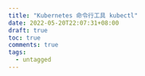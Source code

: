 ```yaml
---
title: "Kubernetes 命令行工具 kubectl"
date: 2022-05-20T22:07:31+08:00
draft: true
toc: true
comments: true
tags:
  - untagged
---
```

